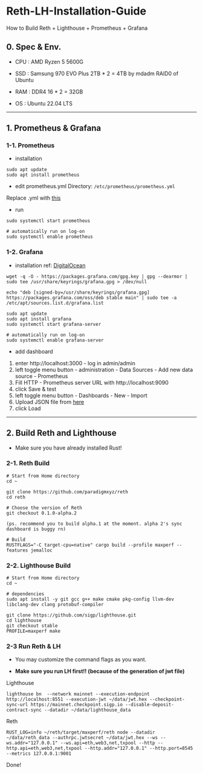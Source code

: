 # Reth-LH-Installation-Guide
How to Build Reth + Lighthouse + Prometheus + Grafana

## 0. Spec & Env.
- CPU : AMD Ryzen 5 5600G
- SSD : Samsung 970 EVO Plus 2TB * 2 = 4TB by mdadm RAID0 of Ubuntu
- RAM : DDR4 16 * 2 = 32GB

- OS : Ubuntu 22.04 LTS

---
## 1. Prometheus & Grafana

### 1-1. Prometheus
- installation
```
sudo apt update
sudo apt install prometheus
```

- edit prometheus.yml
Directory: ```/etc/prometheus/prometheus.yml```

Replace .yml with [this](https://github.com/paradigmxyz/reth/blob/main/etc/prometheus/prometheus.yml)

- run
```
sudo systemctl start prometheus

# automatically run on log-on
sudo systemctl enable prometheus
```

### 1-2. Grafana
- installation
ref: [DigitalOcean](https://www.digitalocean.com/community/tutorials/how-to-install-and-secure-grafana-on-ubuntu-22-04)
```
wget -q -O - https://packages.grafana.com/gpg.key | gpg --dearmor | sudo tee /usr/share/keyrings/grafana.gpg > /dev/null

echo "deb [signed-by=/usr/share/keyrings/grafana.gpg] https://packages.grafana.com/oss/deb stable main" | sudo tee -a /etc/apt/sources.list.d/grafana.list

sudo apt update
sudo apt install grafana
sudo systemctl start grafana-server

# automatically run on log-on
sudo systemctl enable grafana-server
```

- add dashboard
1. enter http://localhost:3000 - log in admin/admin
2. left toggle menu button - administration - Data Sources - Add new data source - Prometheus
3. Fill HTTP - Prometheus server URL with http://localhost:9090
4. click Save & test
5. left toggle menu button - Dashboards - New - Import
6. Upload JSON file from [here](https://github.com/paradigmxyz/reth/blob/main/etc/grafana/dashboards/overview.json)
7. click Load

---

## 2. Build Reth and Lighthouse

- Make sure you have already installed Rust!

### 2-1. Reth Build

```
# Start from Home directory
cd ~

git clone https://github.com/paradigmxyz/reth
cd reth

# Choose the version of Reth
git checkout 0.1.0-alpha.2

(ps. recommend you to build alpha.1 at the moment. alpha 2's sync dashboard is buggy rn)

# Build
RUSTFLAGS="-C target-cpu=native" cargo build --profile maxperf --features jemalloc
```

### 2-2. Lighthouse Build
```
# Start from Home directory
cd ~

# dependencies
sudo apt install -y git gcc g++ make cmake pkg-config llvm-dev libclang-dev clang protobuf-compiler

git clone https://github.com/sigp/lighthouse.git
cd lighthouse
git checkout stable
PROFILE=maxperf make
```

### 2-3 Run Reth & LH
- You may customize the command flags as you want.
  
- **Make sure you run LH first!! (because of the generation of jwt file)**

Lighthouse
```
lighthouse bn  --network mainnet --execution-endpoint http://localhost:8551 --execution-jwt ~/data/jwt.hex --checkpoint-sync-url https://mainnet.checkpoint.sigp.io --disable-deposit-contract-sync --datadir ~/data/lighthouse_data
```

Reth
```
RUST_LOG=info ~/reth/target/maxperf/reth node --datadir ~/data/reth_data --authrpc.jwtsecret ~/data/jwt.hex --ws --ws.addr="127.0.0.1" --ws.api=eth,web3,net,txpool --http --http.api=eth,web3,net,txpool --http.addr="127.0.0.1" --http.port=8545 --metrics 127.0.0.1:9001
```

Done!
